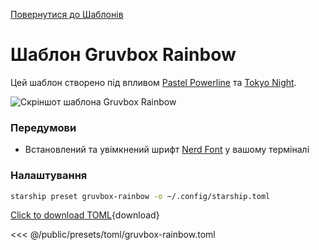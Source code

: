 [Повернутися до Шаблонів](./#gruvbox-rainbow)

# Шаблон Gruvbox Rainbow

Цей шаблон створено під впливом [Pastel Powerline](./pastel-powerline.md) та [Tokyo Night](./tokyo-night.md).

![Скріншот шаблона Gruvbox Rainbow](/presets/img/gruvbox-rainbow.png)

### Передумови

- Встановлений та увімкнений шрифт [Nerd Font](https://www.nerdfonts.com/) у вашому терміналі

### Налаштування

```sh
starship preset gruvbox-rainbow -o ~/.config/starship.toml
```

[Click to download TOML](/presets/toml/gruvbox-rainbow.toml){download}

<<< @/public/presets/toml/gruvbox-rainbow.toml
